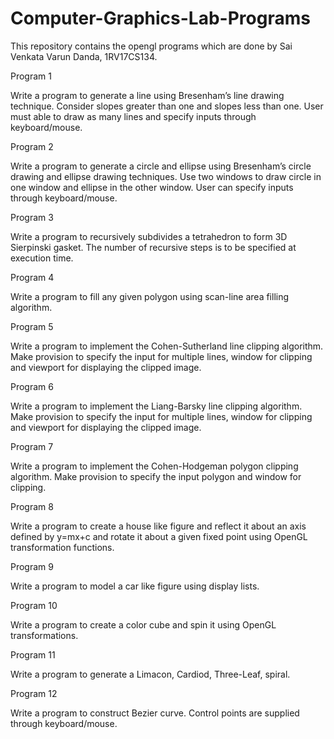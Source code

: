 # Computer-Graphics-Lab-Programs

This repository contains the opengl programs which are done by Sai Venkata Varun Danda, 1RV17CS134.

Program 1

Write a program to generate a line using Bresenham’s line drawing technique. Consider slopes greater than one and slopes less than one. User must able to draw as many lines and specify inputs through keyboard/mouse.

Program 2

Write a program to generate a circle and ellipse using Bresenham’s circle drawing and ellipse drawing techniques. Use two windows to draw circle in one window and ellipse in the other window. User can specify inputs through keyboard/mouse.

Program 3

Write a program to recursively subdivides a tetrahedron to form 3D Sierpinski gasket. The number of recursive steps is to be specified at execution time.

Program 4

Write a program to fill any given polygon using scan-line area filling algorithm.

Program 5

Write a program to implement the Cohen-Sutherland line clipping algorithm. Make provision to specify the input for multiple lines, window for clipping and viewport for
displaying the clipped image.

Program 6

Write a program to implement the Liang-Barsky line clipping algorithm. Make provision to specify the input for multiple lines, window for clipping and viewport for displaying 
the clipped image.

Program 7

Write a program to implement the Cohen-Hodgeman polygon clipping algorithm. Make provision to specify the input polygon and window for clipping.

Program 8

Write a program to create a house like figure and reflect it about an axis defined by y=mx+c and rotate it about a given fixed point using OpenGL transformation functions.

Program 9

Write a program to model a car like figure using display lists.

Program 10

Write a program to create a color cube and spin it using OpenGL transformations.

Program 11

Write a program to generate a Limacon, Cardiod, Three-Leaf, spiral.

Program 12

Write a program to construct Bezier curve. Control points are supplied through keyboard/mouse.
